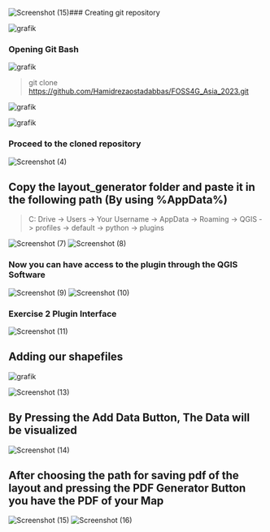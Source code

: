 ![Screenshot (15)](https://github.com/Hamidrezaostadabbas/FOSS4G_Asia_2023/assets/104430434/6429e479-7a70-442e-ad6f-20e5f48f6222)### Creating git repository

![grafik](https://github.com/Hamidrezaostadabbas/FOSS4G_Asia_2023/assets/104430434/2f86a7a1-54fa-4897-8a9f-63ae75cb4919)

### Opening Git Bash

![grafik](https://github.com/Hamidrezaostadabbas/FOSS4G_Asia_2023/assets/104430434/ceed62df-50d1-4503-b7ec-3e5704f1a59f)

> git clone https://github.com/Hamidrezaostadabbas/FOSS4G_Asia_2023.git

![grafik](https://github.com/Hamidrezaostadabbas/FOSS4G_Asia_2023/assets/104430434/3477302a-b3e7-4c9c-adae-e4bb2db05284)

![grafik](https://github.com/Hamidrezaostadabbas/FOSS4G_Asia_2023/assets/104430434/8ca2e56d-36dd-4590-a0ae-82b1aa8e4669)

### Proceed to the cloned repository

![Screenshot (4)](https://github.com/Hamidrezaostadabbas/FOSS4G_Asia_2023/assets/104430434/191a6287-624c-4d1d-98b1-52d47e4df4ec)

## Copy the layout_generator folder and paste it in the following path (By using %AppData%)

> C: Drive -> Users -> Your Username -> AppData -> Roaming -> QGIS -> profiles -> default -> python -> plugins
> 
![Screenshot (7)](https://github.com/Hamidrezaostadabbas/FOSS4G_Asia_2023/assets/104430434/3b3494fc-6ca3-43cc-b825-2f02e599170a)
![Screenshot (8)](https://github.com/Hamidrezaostadabbas/FOSS4G_Asia_2023/assets/104430434/8ca9d451-b9db-4586-bb00-0e69ca1f085b)

### Now you can have access to the plugin through the QGIS Software
![Screenshot (9)](https://github.com/Hamidrezaostadabbas/FOSS4G_Asia_2023/assets/104430434/e0b3c09e-3f04-4aa3-9e62-e0521a1cf455)
![Screenshot (10)](https://github.com/Hamidrezaostadabbas/FOSS4G_Asia_2023/assets/104430434/be9926c9-938b-46cf-bd82-f8f046113aa9)

### Exercise 2 Plugin Interface
![Screenshot (11)](https://github.com/Hamidrezaostadabbas/FOSS4G_Asia_2023/assets/104430434/d1da12a0-9f55-42e6-b9d4-0202dc0ed9de)

## Adding our shapefiles
![grafik](https://github.com/Hamidrezaostadabbas/FOSS4G_Asia_2023/assets/104430434/929bab98-2fef-4a78-85ba-31d2cf454fd3)

![Screenshot (13)](https://github.com/Hamidrezaostadabbas/FOSS4G_Asia_2023/assets/104430434/ed0d5365-8927-4361-8235-b4360f3eedc1)

## By Pressing the Add Data Button, The Data will be visualized
![Screenshot (14)](https://github.com/Hamidrezaostadabbas/FOSS4G_Asia_2023/assets/104430434/940d869a-b5b7-4c7f-a885-13c33684ff91)

## After choosing the path for saving pdf of the layout and pressing the PDF Generator Button you have the PDF of your Map
![Screenshot (15)](https://github.com/Hamidrezaostadabbas/FOSS4G_Asia_2023/assets/104430434/8b1d4e75-31ad-4a12-8e60-44200f8a9cdf)
![Screenshot (16)](https://github.com/Hamidrezaostadabbas/FOSS4G_Asia_2023/assets/104430434/774c88a0-9275-458e-8ab8-6b546b1b6e62)


